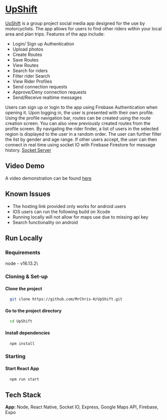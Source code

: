 
# [UpShift](https://expo.dev/@mrchrish/UpShift)

[UpShift](https://expo.dev/@mrchrish/UpShift) is a group project social media app designed for the use by motorcyclists. The app allows for users to find other riders within your local area and plan trips. Features of the app include: 
  - Login/ Sign up Authentication
  - Upload photos
  - Create Routes
  - Save Routes
  - View Routes
  - Search for riders
  - Filter rider Search
  - View Rider Profiles
  - Send connection requests
  - Approve/Deny connection requests
  - Send/Receive realtime messages

Users can sign up or login to the app using Firebase Authentication when opening it. Upon logging in, the user is presented with their own profile. Using the profile navigation bar, routes can be created using the route creation screen. You can also view previously created routes from the profile screen. By navigating the rider finder, a list of users in the selected region is displayed to the user in a random order. The user can further filter the list by gender and age range. If other users accept, the user can then connect in real time using socket IO with Firebase Firestore for message history.      [Socket Server](https://github.com/MrChris-H/upshift-server)
## Video Demo
A video demonstration can be found [here](https://www.youtube.com/watch?v=XJKzN_o_oHw)
## Known Issues
 - The hosting link provided only works for android users
 - IOS users can run the following build on Xcode 
 - Running locally will not allow for maps use due to missing api key
 - Search functionality on android
## Run Locally
### Requirements

node - v16.13.2\

### Cloning & Set-up

#### Clone the project

```bash
  git clone https://github.com/MrChris-H/UpShift.git
```

#### Go to the project directory

```bash
  cd UpShift
```

#### Install dependencies

```bash
  npm install
```

### Starting

#### Start React App

```bash
  npm run start
```


## Tech Stack

**App:** Node, React Native, Socket IO, Express, Google Maps API, Firebase, Expo

